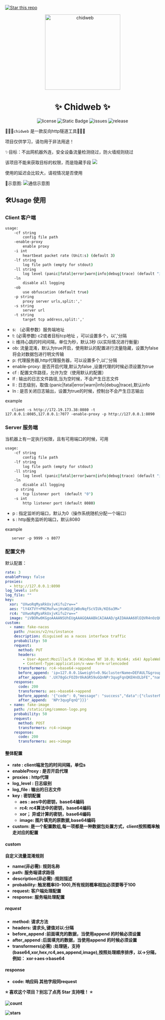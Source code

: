 
<p align="center">




</p>

[![Star this repo](https://img.shields.io/badge/⭐-Star%20this%20repo-green)](https://github.com/Yyjccc/chidweb/stargazers)


<p align="center">
 <img src="asset/chidweb.ico" width="245" height="245" alt="chidweb">
<br/>

</p>

<div align="center">

# ✨ Chidweb  ✨


![license](https://img.shields.io/badge/license-MIT-green")
![Static Badge](https://img.shields.io/badge/golang-blue)
![issues](https://img.shields.io/github/issues/Yyjccc/chidweb?color=F48D73)
![release](https://img.shields.io/github/release/Yyjccc/chidweb)




</div>



🚀🚀🚀`chidweb` 是一款反向http隧道工具🎉🎉🎉


项目仅供学习，请勿用于非法用途！



✨目标：不出网机器外连，安全设备流量检测绕过，防火墙规则绕过



该项目不能来获取目标的权限，而是隐藏手段
![](./asset/catcoding.gif)


使用的延迟会比较大，请视情况是否使用



📸示意图: 
![通信示意图](/asset/proc.jpg)

## 🛠️Usage 使用



### Client 客户端



```cmd
usage:
    -cf string
        config file path
    -enable-proxy
        enable proxy
    -i int
        heartbeat packet rate (Unit:s) (default 3)
    -lf string
        log file path (empty for stdout)
    -ll string
        log level (panic|fatal|error|warn|info|debug|trace) (default "info")
    -ln
        disable all logging
    -ob
        use obfuscation (default true)
    -p string
        proxy server urls,split:','
    -s string
        server url
    -t string
        target tcp address,split:','
```




- s: （必需参数）服务端地址
- t: (必需参数) c2或者目标tcp地址 ，可以设置多个，以','分隔
- i: 维持心跳的时间间隔，单位为秒，默认3秒 (以实际情况进行衡量)
- ob: 流量混淆，默认为true开启，使用默认的配置进行流量隐藏，设置为false将会对数据包进行明文传输
- p: 代理服务器,http代理服务器，可以设置多个,以','分隔
- enable-proxy: 是否开启代理,默认为false ,设置代理的时候必须设置为true
- cf : 配置文件路径，允许为空（使用默认的配置）
- lf : 输出的日志文件路径,当为空时候，不会产生日志文件
- ll : 日志级别，取值:(panic|fatal|error|warn|info|debug|trace),默认info
- ln : 是否关闭日志输出，设置为true的时候，控制台不会产生日志输出



example
```shell
   client -s http://172.19.173.38:8080 -t 127.0.0.1:8085,127.0.0.1:7077 -enable-proxy -p http://127.0.0.1:8090
```



### Server 服务端



当机器上有一定执行权限，且有可用端口的时候，可用



```cmd
usage:
    -cf string 
        config file path
    -lf string
        log file path (empty for stdout)
    -ll string
        log level (panic|fatal|error|warn|info|debug|trace) (default "info")
    -ln
        disable all logging
    -p string
        tcp listener port  (default "0")
    -s int
        http listener port (default 8080)
```


- p : 指定监听的端口，默认为0（操作系统随机分配一个端口）
- s : http服务监听的端口，默认8080


example
```shell
   server -p 9999 -s 8077 
```



### 配置文件



默认配置：
```yaml
rate: 3
enableProxy: false
proxies:
  - http://127.0.0.1:8090
log_level: info
log_file: ""
key:
  xor: "UXwoRqMyaRkUxjvKifu2rw=="
  aes: "lY4XTVY+PNCMoFwxjHsWQi0jW0oNqfScVIUk/KE6a3M="
  rc4: "UXwoRqMyaRkUxjvKifu2rw=="
  image: "iVBORw0KGgoAAAANSUhEUgAAAGQAAABkCAIAAAD/gAIDAAAA60lEQVR4nOzQQQkAIADAQBH7V9YK7iXCXYKxtQe35uuAn5gVmBWYFZgVmBWYFZgVmBWYFZgVmBWYFZgVmBWYFZgVmBWYFZgVmBWYFZgVmBWYFZgVmBWYFZgVmBWYFZgVmBWYFZgVmBWYFZgVmBWYFZgVmBWYFZgVmBWYFZgVmBWYFZgVmBWYFZgVmBWYFZgVmBWYFZgVmBWYFZgVmBWYFZgVmBWYFZgVmBWYFZgVmBWYFZgVmBWYFZgVmBWYFZgVmBWYFZgVmBWYFZgVmBWYFZgVmBWYFZgVmBWYFZgVmBWYFZgVmBWcAAAA///rKQHKXVy7dAAAAABJRU5ErkJggg=="
custom:
  - name: fake-nacos
    path: /nacos/v2/ns/instance
    description: disguised as a nacos interface traffic
    probability: 50
    request:
      method: PUT
      headers:
        - User-Agent:Mozilla/5.0 (Windows NT 10.0; Win64; x64) AppleWebKit/537.36 (KHTML, like Gecko) Chrome/131.0.0.0 Safari/537.36
        - Content-Type:application/x-www-form-urlencoded
      transformers: rc4->base64->append
      before_append: 'ip=127.0.0.1&weight=0.9&clusterName=DEFAULT&groupName=DEFAULT_GROUP&ephemeral=true&metadata={"driver-class-name":"com.mysql.cj.jdbc.Driver","jwt":"eyJhbGciOiJIUzI1NiIsInR5cCI6IkpXVC1QbHVzIn0.eyJzdW'
      after_append: '.UX78gGcFOZ0r0kAGR59uGQnNPr3qugFqnQKEHnOLbFE","namespace":"public","data":"eyJzdWIiOiUX78gGcFOZ0r0kAGR59uGQnNPr3qugFqnQKEHnOLbFEUzI1NiIsInR5cCIiOTE2MjM5cCI6IkpXVC1cCI6IkpXVC1"}'
    response:
      code: 200
      transformers: aes->base64->append
      before_append: '{"code": 0,"message": "success","data":{"clusterName":"DEFAULT","weight":1.0,"healthy": true,"instanceId": null,"metadata":{"data":"eyJzdWI'
      after_append:  'NPr3qugFqnQ"}}}'
  - name: fake-image
    path: /static/img/common-logo.png
    probability: 50
    request:
      method: POST
      transformers: rc4->image
    response:
      code: 200
      transformers: aes->image
```

#### 整体配置



- <b>rate<b/> : client端发包的时间间隔，单位s
- enableProxy : 是否开启代理
- proxies : http代理
- log_level : 日志级别
- log_file : 输出的日志文件
- key : 密钥配置
    - aes : aes中的密钥，base64编码
    - rc4: rc4算法中的密钥，base64编码
    - xor； 异或计算的密钥，base64编码
    - image: 图片填充的原数据,base64编码
- custom: 是一个配置数组,每一项都是一种数据包处置方式，client按照概率触走对应的配置



#### custom
自定义流量混淆规则
- name(非必需): 规则名称
- path: 服务端请求路径
- description(非必需) :规则描述
- probability: 触发概率(0-100),所有规则概率相加必须要等于100
- request: 客户端处理配置
- response: 服务端处理配置


##### request
- method: 请求方法
- headers: 请求头,键值对以:分隔
- before_append :前面填充的数据，当使用append 的时候必须设置
- after_append :后面填充的数据，当使用append 的时候必须设置
- transformers(必需) :处理链，支持(base64,xor,hex,rc4,aes,append,image),按照处理顺序排序，以->分隔，例如： xor->aes->base64

#### response
- code: 响应码
其他字段同request



⭐ **喜欢这个项目？别忘了点亮 Star 支持哦！** ⭐


![count](https://api.moedog.org/count/@Yyjccc.readme)





![stars](https://starchart.cc/Yyjccc/chidweb.svg)